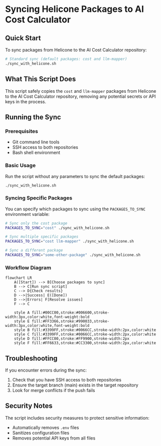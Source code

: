 # Syncing Helicone Packages to AI Cost Calculator

## Quick Start

To sync packages from Helicone to the AI Cost Calculator repository:

```bash
# Standard sync (default packages: cost and llm-mapper)
./sync_with_helicone.sh
```

## What This Script Does

This script safely copies the `cost` and `llm-mapper` packages from Helicone to the AI Cost Calculator repository, removing any potential secrets or API keys in the process.

## Running the Sync

### Prerequisites

- Git command line tools
- SSH access to both repositories
- Bash shell environment

### Basic Usage

Run the script without any parameters to sync the default packages:

```bash
./sync_with_helicone.sh
```

### Syncing Specific Packages

You can specify which packages to sync using the `PACKAGES_TO_SYNC` environment variable:

```bash
# Sync only the cost package
PACKAGES_TO_SYNC="cost" ./sync_with_helicone.sh

# Sync multiple specific packages
PACKAGES_TO_SYNC="cost llm-mapper" ./sync_with_helicone.sh

# Sync a different package
PACKAGES_TO_SYNC="some-other-package" ./sync_with_helicone.sh
```

### Workflow Diagram

```mermaid
flowchart LR
    A([Start]) --> B[Choose packages to sync]
    B --> C[Run sync script]
    C --> D{Check results}
    D -->|Success| E([Done])
    D -->|Errors| F[Resolve issues]
    F --> C
    
    style A fill:#00CC00,stroke:#006600,stroke-width:3px,color:white,font-weight:bold
    style E fill:#FF3366,stroke:#990033,stroke-width:3px,color:white,font-weight:bold
    style B fill:#3399FF,stroke:#0066CC,stroke-width:2px,color:white
    style C fill:#3399FF,stroke:#0066CC,stroke-width:2px,color:white
    style D fill:#FFCC00,stroke:#FF9900,stroke-width:2px
    style F fill:#FF6633,stroke:#CC3300,stroke-width:2px,color:white
```

## Troubleshooting

If you encounter errors during the sync:

1. Check that you have SSH access to both repositories
2. Ensure the target branch (main) exists in the target repository
3. Look for merge conflicts if the push fails

## Security Notes

The script includes security measures to protect sensitive information:
- Automatically removes `.env` files
- Sanitizes configuration files
- Removes potential API keys from all files
